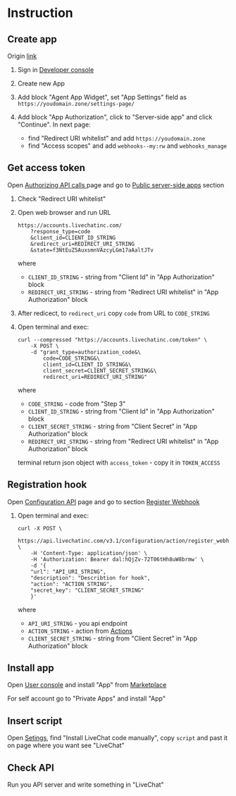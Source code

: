 # Instruction

## Create app

Origin [link](https://developers.livechat.com/docs/getting-started/guides/webhook-apps/)

1. Sign in [Developer console](https://developers.livechat.com/console/) 
2. Create new App
3. Add block "Agent App Widget", set "App Settings" field as `https://youdomain.zone/settings-page/`
	
4. Add block "App Authorization", click to "Server-side app" and click "Continue". In next page:
	* find "Redirect URI whitelist" and add `https://youdomain.zone`
	* find "Access scopes" and add `webhooks--my:rw` and `webhooks_manage`


## Get access token

Open [Authorizing API calls
](https://developers.livechat.com/docs/getting-started/authorization/#agent-authorization-flows) page and go to [Public server-side apps](https://developers.livechat.com/docs/getting-started/authorization/#public-server-side-apps) section

1. Check "Redirect URI whitelist"
2. Open web browser and run URL
	```
	https://accounts.livechatinc.com/
		?response_type=code
		&client_id=CLIENT_ID_STRING
		&redirect_uri=REDIRECT_URI_STRING
		&state=f3NtEuZ5AuxsmnVAzcyLGm17aAaltJTv
	```
	where
	* `CLIENT_ID_STRING` - string from "Client Id" in "App Authorization" block
	* `REDIRECT_URI_STRING` - string from "Redirect URI whitelist" in "App Authorization" block
		
3. After redicect, to `redirect_uri` copy `code` from URL to `CODE_STRING`
4. Open terminal and exec:
	```
	curl --compressed "https://accounts.livechatinc.com/token" \
		-X POST \
		-d "grant_type=authorization_code&\
			code=CODE_STRING&\
			client_id=CLIENT_ID_STRING&\
			client_secret=CLIENT_SECRET_STRING&\
			redirect_uri=REDIRECT_URI_STRING"
	``` 
	where 
	* `CODE_STRING` - code from "Step 3"
	* `CLIENT_ID_STRING` - string from "Client Id" in "App Authorization" block
	* `CLIENT_SECRET_STRING` - string from "Client Secret" in "App Authorization" block
	* `REDIRECT_URI_STRING` - string from "Redirect URI whitelist" in "App Authorization" block

	terminal return json object with `access_token` - copy it in `TOKEN_ACCESS`
	

## Registration hook
	
Open [Configuration API](https://developers.livechat.com/docs/management/configuration-api) page and go to section [Register Webhook](https://developers.livechat.com/docs/management/configuration-api/#register-webhook)

1. Open terminal and exec:

	```
	curl -X POST \
		https://api.livechatinc.com/v3.1/configuration/action/register_webhook \
		-H 'Content-Type: application/json' \
		-H 'Authorization: Bearer dal:hQjZv-72T06tHh8uW8brmw' \
		-d '{
        "url": "API_URI_STRING",
        "description": "Describtion for hook",
        "action": "ACTION_STRING",
        "secret_key": "CLIENT_SECRET_STRING"  
		}'

	```
	where
	* `API_URI_STRING` - you api endpoint
	* `ACTION_STRING` - action from [Actions](https://developers.livechat.com/docs/management/configuration-api/#triggering-actions)
	* `CLIENT_SECRET_STRING` - string from "Client Secret" in "App Authorization" block

	
## Install app

Open [User console](https://my.livechatinc.com/home) and install "App" from [Marketplace](https://my.livechatinc.com/marketplace)

For self account go to "Private Apps" and install "App"

## Insert script

Open [Setings](https://my.livechatinc.com/settings/code), find "Install LiveChat code manually", copy `script` and past it on page
where you want see "LiveChat"


## Check API

Run you API server and write something in "LiveChat"